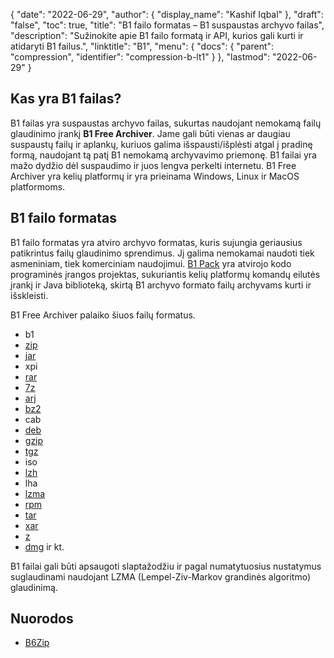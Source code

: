 {
  "date": "2022-06-29",
  "author": {
    "display_name": "Kashif Iqbal"
},
  "draft": "false",
  "toc": true,
  "title": "B1 failo formatas – B1 suspaustas archyvo failas",
  "description": "Sužinokite apie B1 failo formatą ir API, kurios gali kurti ir atidaryti B1 failus.",
  "linktitle": "B1",
  "menu": {
    "docs": {
      "parent": "compression",
      "identifier": "compression-b-lt1"
}
},
  "lastmod": "2022-06-29"
}

## Kas yra B1 failas?

B1 failas yra suspaustas archyvo failas, sukurtas naudojant nemokamą failų glaudinimo įrankį **B1 Free Archiver**. Jame gali būti vienas ar daugiau suspaustų failų ir aplankų, kuriuos galima išspausti/išplėsti atgal į pradinę formą, naudojant tą patį B1 nemokamą archyvavimo priemonę. B1 failai yra mažo dydžio dėl suspaudimo ir juos lengva perkelti internetu. B1 Free Archiver yra kelių platformų ir yra prieinama Windows, Linux ir MacOS platformoms.

## B1 failo formatas

B1 failo formatas yra atviro archyvo formatas, kuris sujungia geriausius patikrintus failų glaudinimo sprendimus. Jį galima nemokamai naudoti tiek asmeniniam, tiek komerciniam naudojimui. [B1 Pack](https://github.com/b1-pack/b1-pack) yra atvirojo kodo programinės įrangos projektas, sukuriantis kelių platformų komandų eilutės įrankį ir Java biblioteką, skirtą B1 archyvo formato failų archyvams kurti ir išskleisti.

B1 Free Archiver palaiko šiuos failų formatus.

* b1
* [zip](/compression/zip/)
* [jar](/programming/jar/)
* xpi
* [rar](/compression/rar/)
* [7z](/compression/7z/)
* [arj](/compression/arj/)
* [bz2](/compression/bz2/)
* cab
* [deb](/compression/deb/)
* [gzip](/compression/gzip/)
* [tgz](/compression/tgz/)
* iso
* [lzh](/compression/lzh/)
* lha
* [lzma](/compression/lzma/)
* [rpm](/compression/rpm/)
* [tar](/compression/tar/)
* [xar](/compression/xar/)
* [z](/compression/z/)
* [dmg](/compression/dmg/) ir kt.

B1 failai gali būti apsaugoti slaptažodžiu ir pagal numatytuosius nustatymus suglaudinami naudojant LZMA (Lempel-Ziv-Markov grandinės algoritmo) glaudinimą.

## Nuorodos

* [B6Zip](http://b6zip.com)


